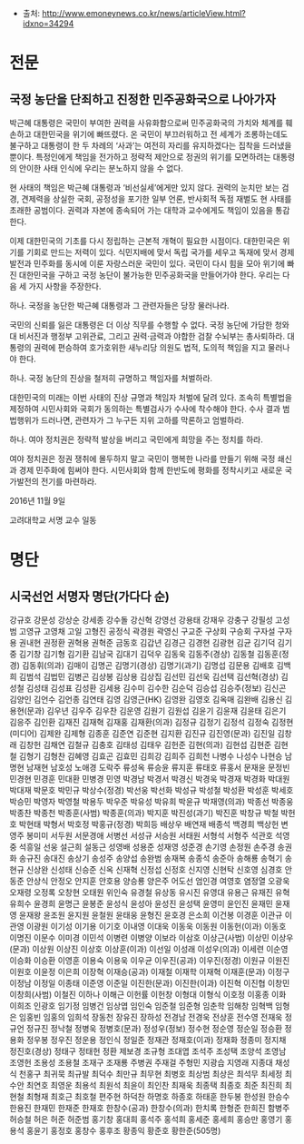 * 출처: http://www.emoneynews.co.kr/news/articleView.html?idxno=34294

# 전문

## 국정 농단을 단죄하고 진정한 민주공화국으로 나아가자

박근혜 대통령은 국민이 부여한 권력을 사유화함으로써 민주공화국의 가치와 체계를 훼손하고 대한민국을 위기에 빠뜨렸다. 온 국민이 부끄러워하고 전 세계가 조롱하는데도 불구하고 대통령이 한 두 차례의 ‘사과’는 여전히 자리를 유지하겠다는 집착을 드러냈을 뿐이다. 특정인에게 책임을 전가하고 정략적 제안으로 정권의 위기를 모면하려는 대통령의 안이한 사태 인식에 우리는 분노하지 않을 수 없다.

현 사태의 책임은 박근혜 대통령과 ‘비선실세’에게만 있지 않다. 권력의 눈치만 보는 검경, 견제력을 상실한 국회, 공정성을 포기한 일부 언론, 반사회적 독점 재벌도 현 사태를 초래한 공범이다. 권력과 자본에 종속되어 가는 대학과 교수에게도 책임이 있음을 통감한다.

이제 대한민국의 기초를 다시 정립하는 근본적 개혁이 필요한 시점이다. 대한민국은 위기를 기회로 만드는 저력이 있다. 식민지배에 맞서 독립 국가를 세우고 독재에 맞서 경제발전과 민주화를 동시에 이룬 자랑스러운 국민이 있다. 국민이 다시 힘을 모아 위기에 빠진 대한민국을 구하고 국정 농단이 불가능한 민주공화국을 만들어가야 한다. 우리는 다음 세 가지 사항을 주장한다.

하나. 국정을 농단한 박근혜 대통령과 그 관련자들은 당장 물러나라.

국민의 신뢰를 잃은 대통령은 더 이상 직무를 수행할 수 없다. 국정 농단에 가담한 청와대 비서진과 행정부 고위관료, 그리고 권력·금력과 야합한 검찰 수뇌부는 총사퇴하라. 대통령의 권력에 편승하여 호가호위한 새누리당 의원도 법적, 도의적 책임을 지고 물러나야 한다.

하나. 국정 농단의 진상을 철저히 규명하고 책임자를 처벌하라.

대한민국의 미래는 이번 사태의 진상 규명과 책임자 처벌에 달려 있다. 조속히 특별법을 제정하여 시민사회와 국회가 동의하는 특별검사가 수사에 착수해야 한다. 수사 결과 범법행위가 드러나면, 관련자가 그 누구든 지위 고하를 막론하고 엄벌하라.

하나. 여야 정치권은 정략적 발상을 버리고 국민에게 희망을 주는 정치를 하라.

여야 정치권은 정권 쟁취에 몰두하지 말고 국민이 행복한 나라를 만들기 위해 국정 쇄신과 경제 민주화에 힘써야 한다. 시민사회와 함께 한반도에 평화를 정착시키고 새로운 국가발전의 전기를 마련하라.

2016년 11월 9일

고려대학교 서명 교수 일동

# 명단

## 시국선언 서명자 명단(가다다 순)

강규호 강문성 강상순 강세종 강수돌 강신혁 강영선 강용태 강재우 강충구 강필성 고성범 고영규 고영채 고일 고형진 공정식 곽경원 곽영신 구교준 구상회 구승회 구자설 구자용 권내현 권정환 권혁용 권혁준 금동호 김갑년 김경근 김경현 김광현 김균 김기덕 김기중 김기창 김기형 김기환 김남국 김대기 김덕우 김동욱 김동주(경상) 김동철 김동훈(정경) 김동휘(의과) 김매이 김명곤 김명기(경상) 김명기(과기) 김명섭 김문용 김배호 김백희 김범석 김법민 김병곤 김상봉 김상용 김상집 김선민 김선욱 김선택 김선혁(경상) 김성철 김성태 김성표 김성환 김세용 김수미 김수한 김순덕 김승섭 김승주(정보) 김신곤 김양인 김언수 김언종 김연태 김영 김영근(HK) 김영완 김영호 김옥매 김완배 김용신 김용현(문과) 김우년 김우주 김우찬 김운영 김원기 김원섭 김윤기 김윤재 김윤태 김은기 김응주 김인환 김재진 김재혁 김재홍 김재환(의과) 김정규 김정기 김정석 김정숙 김정현(미디어) 김제완 김제형 김종훈 김준연 김준현 김지환 김진규 김진영(문과) 김진일 김창래 김창헌 김채연 김철규 김충호 김태성 김태우 김헌준 김현(의과) 김현섭 김현준 김현철 김형기 김형찬 김혜영 김효곤 김효민 김희강 김희주 김희천 나병수 나성수 나현승 남명현 남재현 남호성 노애경 도락주 류성옥 류승윤 류지훈 류태호 류홍서 문재윤 문정빈 민경현 민경훈 민대환 민병경 민영 박경남 박경서 박경신 박경욱 박경재 박경화 박대원 박대재 박문호 박민규 박상수(정경) 박선웅 박선화 박성규 박성철 박성환 박성훈 박세호 박승민 박영자 박영철 박용두 박우준 박유성 박유희 박윤규 박재영(의과) 박종선 박종웅 박종찬 박종천 박종훈(사범) 박종훈(의과) 박지훈 박진성(과기) 박진훈 박창규 박철 박헌호 박현태 박형서 박호정 박홍규(정경) 박희등 배상우 배연재 배종석 백경희 백상헌 변영주 봉미미 서두원 서문경애 서병선 서성규 서승원 서태원 서형석 서형주 석관호 석영중 석흥일 선웅 설근희 설동근 성영배 성용준 성재영 성준경 손기영 손정원 손주경 송권화 송규진 송대진 송상기 송성주 송양섭 송완범 송재복 송종석 송준아 송해룡 송혁기 송현규 신상완 신성태 신승준 신옥 신재혁 신정섭 신정호 신지영 신현탁 신호영 심경호 안동준 안상식 안정오 안지훈 안호용 양승룡 양은주 어도선 엄인경 여영호 염정열 오광욱 오재령 오정록 오창현 오태원 위인숙 유경철 유상동 유시진 유영대 유용근 유재진 유혁 유희수 윤경희 윤명근 윤봉준 윤성식 윤성아 윤성진 윤성택 윤영미 윤인진 윤재민 윤재영 윤재왕 윤조원 윤지원 윤철원 윤태웅 윤형진 윤호경 은소희 이건봉 이경훈 이관규 이관영 이광원 이기성 이기용 이기호 이내영 이대욱 이동욱 이동원 이동헌(이과) 이동호 이명진 이문수 이미경 이민석 이병련 이병양 이보라 이삼호 이상근(사범) 이상민 이상우(문과) 이상원 이상진 이상호 이상훈(이과) 이선일 이성래 이성우(의과) 이세련 이순영 이승화 이승환 이영훈 이용숙 이용욱 이우균 이우진(공과) 이우진(정경) 이원규 이원진 이원호 이윤정 이은희 이장혁 이재승(공과) 이재철 이재학 이재혁 이재훈(문과) 이정구 이정남 이정일 이종태 이준영 이준일 이진한(문과) 이진한(이과) 이진혁 이진협 이창민 이창희(사범) 이철진 이하나 이해근 이헌률 이헌창 이형대 이형식 이호정 이홍종 이화 이희조 인광호 임기정 임병건 임상엽 임인숙 임준철 임준형 임춘학 임해창 임혁백 임형은 임홍빈 임홍의 임희석 장동천 장유진 장하성 전경남 전경욱 전상훈 전수영 전재욱 정규언 정규진 정낙철 정병욱 정병호(문과) 정성우(정보) 정수현 정순영 정순일 정승환 정용화 정우봉 정우진 정운용 정인식 정일준 정재관 정재호(이과) 정재화 정종미 정지채 정진호(경상) 정태구 정태헌 정환 제보경 조규형 조대엽 조석주 조성택 조양석 조영남 조영헌 조용성 조용철 조재구 조재룡 주병권 주재걸 주형민 지광습 지영래 지종대 채성식 천홍구 최귀묵 최규발 최덕수 최만규 최무현 최병호 최상범 최상은 최석무 최세정 최수안 최연호 최영운 최용석 최원석 최윤이 최인찬 최재욱 최종택 최종호 최준 최진희 최현철 최형재 최호근 최호철 편주현 하덕찬 하명호 하종호 하태훈 한두봉 한성원 한승수 한용진 한재민 한재준 한재호 한창수(공과) 한창수(의과) 한치록 한형준 한희진 함병주 허승철 허은 허준 허준범 홍기창 홍대희 홍석주 홍석희 홍세준 홍세희 홍승만 홍영기 홍용석 홍윤기 홍정호 홍창수 홍후조 황종익 황준호 황한준(505명)
